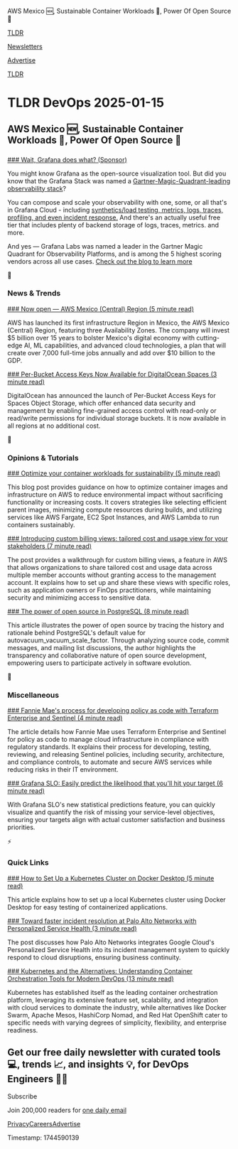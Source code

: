 AWS Mexico 🆕, Sustainable Container Workloads 🌲, Power Of Open Source 👐

[TLDR](/)

[Newsletters](/newsletters)

[Advertise](https://advertise.tldr.tech/)

[TLDR](/)

# TLDR DevOps 2025-01-15

## AWS Mexico 🆕, Sustainable Container Workloads 🌲, Power Of Open Source 👐

### 

[### Wait, Grafana does what? (Sponsor)](https://grafana.com/blog/2024/08/20/grafana-labs-recognized-as-a-leader-in-the-observability-space/?utm_medium=newsletter&amp;utm_source=tldr-tech&amp;utm_campaign=20250115)

You might know Grafana as the open-source visualization tool. But did you know that the Grafana Stack was named a [Gartner-Magic-Quadrant-leading observability stack](https://grafana.com/blog/2024/08/20/grafana-labs-recognized-as-a-leader-in-the-observability-space/?utm_medium=newsletter&utm_source=tldr-tech&utm_campaign=20250115)?

You can compose and scale your observability with one, some, or all that's in Grafana Cloud - including [synthetics/load testing, metrics, logs, traces, profiling, and even incident response.](https://grafana.com/blog/2024/08/20/grafana-labs-recognized-as-a-leader-in-the-observability-space/?utm_medium=newsletter&utm_source=tldr-tech&utm_campaign=20250115) And there's an actually useful free tier that includes plenty of backend storage of logs, traces, metrics. and more.

And yes — Grafana Labs was named a leader in the Gartner Magic Quadrant for Observability Platforms, and is among the 5 highest scoring vendors across all use cases. [Check out the blog to learn more](https://grafana.com/blog/2024/08/20/grafana-labs-recognized-as-a-leader-in-the-observability-space/?utm_medium=newsletter&utm_source=tldr-tech&utm_campaign=20250115)

📱

### News & Trends

[### Now open — AWS Mexico (Central) Region (5 minute read)](https://aws.amazon.com/blogs/aws/now-open-aws-mexico-central-region/?utm_source=tldrdevops)

AWS has launched its first infrastructure Region in Mexico, the AWS Mexico (Central) Region, featuring three Availability Zones. The company will invest $5 billion over 15 years to bolster Mexico's digital economy with cutting-edge AI, ML capabilities, and advanced cloud technologies, a plan that will create over 7,000 full-time jobs annually and add over $10 billion to the GDP.

[### Per-Bucket Access Keys Now Available for DigitalOcean Spaces (3 minute read)](https://www.digitalocean.com/blog/spaces-bucket-keys?utm_source=tldrdevops)

DigitalOcean has announced the launch of Per-Bucket Access Keys for Spaces Object Storage, which offer enhanced data security and management by enabling fine-grained access control with read-only or read/write permissions for individual storage buckets. It is now available in all regions at no additional cost.

🚀

### Opinions & Tutorials

[### Optimize your container workloads for sustainability (5 minute read)](https://aws.amazon.com/blogs/containers/optimize-your-container-workloads-for-sustainability/?utm_source=tldrdevops)

This blog post provides guidance on how to optimize container images and infrastructure on AWS to reduce environmental impact without sacrificing functionality or increasing costs. It covers strategies like selecting efficient parent images, minimizing compute resources during builds, and utilizing services like AWS Fargate, EC2 Spot Instances, and AWS Lambda to run containers sustainably.

[### Introducing custom billing views: tailored cost and usage view for your stakeholders (7 minute read)](https://aws.amazon.com/blogs/aws-cloud-financial-management/introducing-custom-billing-views-tailored-cost-and-usage-view-relevant-for-your-stakeholders/?utm_source=tldrdevops)

The post provides a walkthrough for custom billing views, a feature in AWS that allows organizations to share tailored cost and usage data across multiple member accounts without granting access to the management account. It explains how to set up and share these views with specific roles, such as application owners or FinOps practitioners, while maintaining security and minimizing access to sensitive data.

[### The power of open source in PostgreSQL (8 minute read)](https://www.cybertec-postgresql.com/en/the-power-of-open-source-in-postgresql/?utm_source=tldrdevops)

This article illustrates the power of open source by tracing the history and rationale behind PostgreSQL's default value for autovacuum\_vacuum\_scale\_factor. Through analyzing source code, commit messages, and mailing list discussions, the author highlights the transparency and collaborative nature of open source development, empowering users to participate actively in software evolution.

🎁

### Miscellaneous

[### Fannie Mae's process for developing policy as code with Terraform Enterprise and Sentinel (4 minute read)](https://www.hashicorp.com/blog/fannie-mae-process-for-developing-policy-as-code-with-terraform-enterprise-sentinel?utm_source=tldrdevops)

The article details how Fannie Mae uses Terraform Enterprise and Sentinel for policy as code to manage cloud infrastructure in compliance with regulatory standards. It explains their process for developing, testing, reviewing, and releasing Sentinel policies, including security, architecture, and compliance controls, to automate and secure AWS services while reducing risks in their IT environment.

[### Grafana SLO: Easily predict the likelihood that you'll hit your target (6 minute read)](https://grafana.com/blog/2025/01/14/grafana-slo-easily-predict-the-likelihood-that-youll-hit-your-target/?utm_source=tldrdevops)

With Grafana SLO's new statistical predictions feature, you can quickly visualize and quantify the risk of missing your service-level objectives, ensuring your targets align with actual customer satisfaction and business priorities.

⚡️

### Quick Links

[### How to Set Up a Kubernetes Cluster on Docker Desktop (5 minute read)](https://www.docker.com/blog/how-to-set-up-a-kubernetes-cluster-on-docker-desktop/?utm_source=tldrdevops)

This article explains how to set up a local Kubernetes cluster using Docker Desktop for easy testing of containerized applications.

[### Toward faster incident resolution at Palo Alto Networks with Personalized Service Health (3 minute read)](https://cloud.google.com/blog/products/management-tools/personalized-service-health-at-palo-alto-networks/?utm_source=tldrdevops)

The post discusses how Palo Alto Networks integrates Google Cloud's Personalized Service Health into its incident management system to quickly respond to cloud disruptions, ensuring business continuity.

[### Kubernetes and the Alternatives: Understanding Container Orchestration Tools for Modern DevOps (13 minute read)](https://medium.com/@gaes.abu2016/kubernetes-and-the-alternatives-understanding-container-orchestration-tools-for-modern-devops-1390a1d1bd9c?utm_source=tldrdevops)

Kubernetes has established itself as the leading container orchestration platform, leveraging its extensive feature set, scalability, and integration with cloud services to dominate the industry, while alternatives like Docker Swarm, Apache Mesos, HashiCorp Nomad, and Red Hat OpenShift cater to specific needs with varying degrees of simplicity, flexibility, and enterprise readiness.

## Get our free daily newsletter with curated tools 💻, trends 📈, and insights 💡, for DevOps Engineers 👨‍💻

Subscribe

Join 200,000 readers for [one daily email](/api/latest/devops)

[Privacy](/privacy)[Careers](https://jobs.ashbyhq.com/tldr.tech)[Advertise](/devops/advertise)

Timestamp: 1744590139